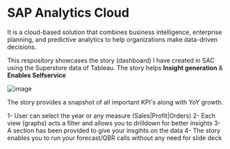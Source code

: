 
# SAP Analytics Cloud

It is a cloud-based solution that combines business intelligence, enterprise planning, and predictive analytics to help organizations make data-driven decisions.

This respository showcases the story (dashboard) I have created in SAC using the Superstore data of Tableau. The story helps **Insight generation** & **Enables Selfservice**

 ![image](https://github.com/user-attachments/assets/ffc0edfe-831d-4265-abdd-3af444f3cae6)

The story provides a snapshot of all important KPI's along with YoY growth.  

   1- User can select the year or any measure (Sales|Profit|Orders)
   2- Each view (graphs) acts a filter and allows you to drilldown for better insights
   3- A section has been provided to give your insgihts on the data
   4- The story enables you to run your forecast/QBR calls without any need for slide deck
